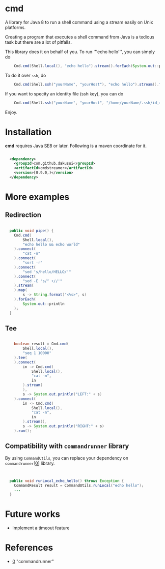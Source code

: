 # cmd

A library for Java 8 to run a shell command using a stream easily on Unix platforms. 

Creating a program that executes a shell command from Java is a tedious task but 
there are a lot of pitfalls.

This library does it on behalf of you. To run '''echo hello''', you can simply do

```java
    Cmd.cmd(Shell.local(), "echo hello").stream().forEach(System.out::println);
```

To do it over ```ssh```, do

```java
    Cmd.cmd(Shell.ssh("yourName", "yourHost"), "echo hello").stream().forEach(System.out::println);
```

If you want to specity an identity file (ssh key), you can do

```java
    Cmd.cmd(Shell.ssh("yourName", "yourHost", "/home/yourName/.ssh/id_rsa"), "echo hello").stream().forEach(System.out::println);
```

Enjoy.

# Installation

**cmd** requires Java SE8 or later. Following is a maven coordinate for it. 

```xml

  <dependency>
    <groupId>com.github.dakusui</groupId>
    <artifactId>cmdstreamer</artifactId>
    <version>[0.9.0,)</version>
  </dependency>
```

# More examples

## Redirection
```java

  public void pipe() {
    Cmd.cmd(
        Shell.local(),
        "echo hello && echo world"
    ).connect(
        "cat -n"
    ).connect(
        "sort -r"
    ).connect(
        "sed 's/hello/HELLO/'"
    ).connect(
        "sed -E 's/^ +//'"
    ).stream(
    ).map(
        s -> String.format("<%s>", s)
    ).forEach(
        System.out::println
    );
  }
```

## Tee
```java

    boolean result = Cmd.cmd(
        Shell.local(),
        "seq 1 10000"
    ).tee(
    ).connect(
        in -> Cmd.cmd(
            Shell.local(),
            "cat -n",
            in
        ).stream(
        ),
        s -> System.out.println("LEFT:" + s)
    ).connect(
        in -> Cmd.cmd(
            Shell.local(),
            "cat -n",
            in
        ).stream(),
        s -> System.out.println("RIGHT:" + s)
    ).run();

```

## Compatibility with ```commandrunner``` library
By using ```CommandUtils```, you can replace your dependency on ```commandrunner```[[0]] library.

```java


  public void runLocal_echo_hello() throws Exception {
    CommandResult result = CommandUtils.runLocal("echo hello");
    ...
  }

```

# Future works
* Implement a timeout feature

# References
* [0] "commandrunner"

[0]: https://github.com/xjj59307/commandrunner


